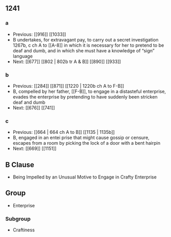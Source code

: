 ## 1241
### a
- Previous: [[916]] [[1033]] 
- B undertakes, for extravagant pay, to carry out a secret investigation 1267b, c ch A to [[A-8]] in which it is necessary for her to pretend to be deaf and dumb, and in which she must have a knowledge of “sign” language
- Next: [[677]] [[802 | 802b tr A &amp; B]] [[890]] [[933]] 

### b
- Previous: [[284]] [[871]] [[1220 | 1220b ch A to F-B]] 
- B, compelled by her father, [[F-B]], to engage in a distasteful enterprise, evades the enterprise by pretending to have suddenly been stricken deaf and dumb
- Next: [[676]] [[741]] 

### c
- Previous: [[664 | 664 ch A to B]] [[1135 | 1135b]] 
- B, engaged in an entei prise that might cause gossip or censure, escapes from a room by picking the lock of a door with a bent hairpin
- Next: [[669]] [[1151]] 

## B Clause
- Being Impelled by an Unusual Motive to Engage in Crafty Enterprise

## Group
- Enterprise

### Subgroup
- Craftiness

